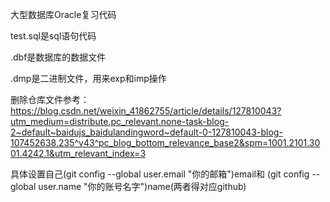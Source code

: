 大型数据库Oracle复习代码


test.sql是sql语句代码

.dbf是数据库的数据文件

.dmp是二进制文件，用来exp和imp操作

删除仓库文件参考：
https://blog.csdn.net/weixin_41862755/article/details/127810043?utm_medium=distribute.pc_relevant.none-task-blog-2~default~baidujs_baidulandingword~default-0-127810043-blog-107452638.235^v43^pc_blog_bottom_relevance_base2&spm=1001.2101.3001.4242.1&utm_relevant_index=3

具体设置自己(git config --global user.email "你的邮箱")email和
(git config --global user.name "你的账号名字")name(两者得对应github)



